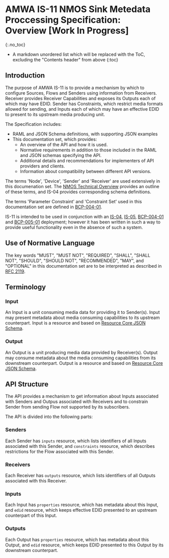 # AMWA IS-11 NMOS Sink Metedata Proccessing Specification: Overview \[Work In Progress\]

{:.no_toc}

- A markdown unordered list which will be replaced with the ToC, excluding the "Contents header" from above
{:toc}

<!-- _(c) AMWA 2017, CC Attribution-NoDerivatives 4.0 International (CC BY-ND 4.0)_  -->

## Introduction

The purpose of AMWA IS-11 is to provide a mechanism by which to configure Sources, Flows and Senders using information from Receivers. Receiver provides Receiver Capabilities and exposes its Outputs each of which may have EDID. Sender has Constraints, which restrict media formats allowed for sending, and Inputs each of which may have an effective EDID to present to its upstream media producing unit.

The Specification includes:

- RAML and JSON Schema definitions, with supporting JSON examples
- This documentation set, which provides:
  - An overview of the API and how it is used.
  - Normative requirements in addition to those included in the RAML and JSON schemas specifying the API.
  - Additional details and recommendations for implementers of API providers and clients.
  - Information about compatibility between different API versions.

The terms 'Node', 'Device', 'Sender' and 'Receiver' are used extensively in this documenation set. The [NMOS Technical Overview](https://specs.amwa.tv/nmos/main/docs/2.0._Technical_Overview.html) provides an outline of these terms, and IS-04 provides corresponding schema definitions.

The terms 'Parameter Constraint' and 'Constraint Set' used in this documentation set are defined in [BCP-004-01][BCP-004-01].

IS-11 is intended to be used in conjunction with an [IS-04][IS-04], [IS-05][IS-05], [BCP-004-01][BCP-004-01] and [BCP-005-01][BCP-005-01] deployment; however it has been written in such a way to provide useful functionality even in the absence of such a system.

## Use of Normative Language

The key words "MUST", "MUST NOT", "REQUIRED", "SHALL", "SHALL NOT", "SHOULD", "SHOULD NOT", "RECOMMENDED", "MAY",
and "OPTIONAL" in this documentation set are to be interpreted as described in [RFC 2119][RFC-2119].

## Terminology

### Input

An Input is a unit consuming media data for providing it to Sender(s). Input may present metadata about media consuming capabilities to its upstream counterpart. Input is a resource and based on [Resource Core JSON Schema][Resource-Core-Schema].

### Output

An Output is a unit producing media data provided by Receiver(s). Output may consume metadata about the media consuming capabilities from its downstream counterpart. Output is a resource and based on [Resource Core JSON Schema][Resource-Core-Schema].

## API Structure

The API provides a mechanism to get information about Inputs associated with Senders and Outpus associated with Receivers and to constrain Sender from sending Flow not supported by its subscribers.

The API is divided into the following parts:

### Senders

Each Sender has `inputs` resource, which lists identifiers of all Inputs associated with this Sender, and `constraints` resource, which describes restrictions for the Flow associated with this Sender.

### Receivers

Each Receiver has `outputs` resource, which lists identifiers of all Outputs associated with this Receiver.

### Inputs

Each Input has `properties` resource, which has metadata about this Input, and `edid` resource, which keeps effective EDID presented to an upstream counterpart of this Input.

### Outputs

Each Output has `properties` resource, which has metadata about this Output, and `edid` resource, which keeps EDID presented to this Output by its downstream counterpart.

[RFC-2119]: https://tools.ietf.org/html/rfc2119 "Key words for use in RFCs"
[IS-04]: https://specs.amwa.tv/is-04 "IS-04 NMOS Discovery & Registration"
[IS-05]: https://specs.amwa.tv/is-05 "IS-05 NMOS Device Connection Management"
[BCP-004-01]: https://specs.amwa.tv/bcp-004-01 "BCP-004-01 NMOS Receiver Capabilities"
[BCP-005-01]: https://specs.amwa.tv/bcp-005-01 "BCP-005-01 NMOS Receiver Capabilities"
[Resource-Core-Schema]: https://github.com/AMWA-TV/nmos-discovery-registration/blob/v1.3.x/APIs/schemas/resource_core.json "AMWA NMOS IS-04 v1.3.x Resource Core JSON schema"
